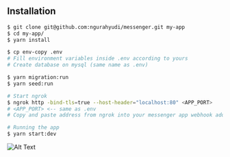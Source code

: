 ## Installation

```bash
$ git clone git@github.com:ngurahyudi/messenger.git my-app
$ cd my-app/
$ yarn install

$ cp env-copy .env
# Fill environment variables inside .env according to yours
# Create database on mysql (same name as .env)

$ yarn migration:run
$ yarn seed:run

# Start ngrok
$ ngrok http -bind-tls=true --host-header="localhost:80" <APP_PORT>
# <APP_PORT> <-- same as .env
# Copy and paste address from ngrok into your messenger app webhook address

# Running the app
$ yarn start:dev
```
![Alt Text](https://media.giphy.com/media/559ssOzFUBRRdF3jQf/giphy-downsized-large.gif)
